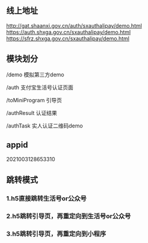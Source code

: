 ## 线上地址
http://gat.shaanxi.gov.cn/auth/sxauthalipay/demo.html
https://auth.shxga.gov.cn/sxauthalipay/demo.html
https://sfrz.shxga.gov.cn/sxauthalipay/demo.html

## 模块划分
/demo 模拟第三方demo

/auth 支付宝生活号认证页面

/toMiniProgram 引导页

/authResult 认证结果

/authTask 实人认证二维码demo

## appid
2021003128653310

## 跳转模式

### 1.h5直接跳转生活号or公众号
### 2.h5跳转引导页，再重定向到生活号or公众号
### 3.h5跳转引导页，再重定向到小程序
